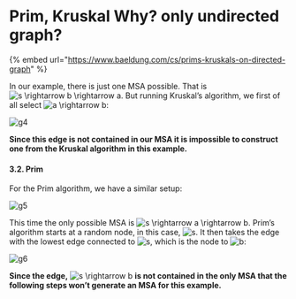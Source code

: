 # Prim, Kruskal Why? only undirected graph?

{% embed url="https://www.baeldung.com/cs/prims-kruskals-on-directed-graph" %}





In our example, there is just one MSA possible. That is ![s \rightarrow b \rightarrow a](https://www.baeldung.com/wp-content/ql-cache/quicklatex.com-d6bd0d85ea16310aecdc6093e51b0e14\_l3.svg). But running Kruskal’s algorithm, we first of all select ![a \rightarrow b](https://www.baeldung.com/wp-content/ql-cache/quicklatex.com-ee198936a9dcafc919babfb3a66d5f74\_l3.svg):

&#x20;

![g4](https://www.baeldung.com/wp-content/uploads/sites/4/2021/12/g4-300x296.png)

**Since this edge is not contained in our MSA it is impossible to construct one from the Kruskal algorithm in this example.**

#### 3.2. Prim <a href="#bd-2-prim" id="bd-2-prim"></a>

For the Prim algorithm, we have a similar setup:

&#x20;

![g5](https://www.baeldung.com/wp-content/uploads/sites/4/2021/12/g5-240x300.png)

This time the only possible MSA is ![s \rightarrow a \rightarrow b](https://www.baeldung.com/wp-content/ql-cache/quicklatex.com-b6177c09e0777c18db652a303d3b2035\_l3.svg). Prim’s algorithm starts at a random node, in this case, ![s](https://www.baeldung.com/wp-content/ql-cache/quicklatex.com-1edc883862ceed1a21913f60358e31d8\_l3.svg). It then takes the edge with the lowest edge connected to ![s](https://www.baeldung.com/wp-content/ql-cache/quicklatex.com-1edc883862ceed1a21913f60358e31d8\_l3.svg), which is the node to ![b](https://www.baeldung.com/wp-content/ql-cache/quicklatex.com-ad69adf868bc701e561aa555db995f1f\_l3.svg):

&#x20;

![g6](https://www.baeldung.com/wp-content/uploads/sites/4/2021/12/g6-240x300.png)

**Since the edge,** ![s \rightarrow b](https://www.baeldung.com/wp-content/ql-cache/quicklatex.com-26fbc302547dc11b32403243061231fc\_l3.svg) **is not contained in the only MSA that the following steps won’t generate an MSA for this example.**
